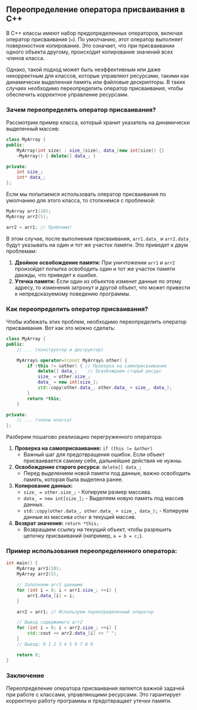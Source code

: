 ## Переопределение оператора присваивания в C++

В C++ классы имеют набор предопределенных операторов, включая оператор присваивания (`=`). По умолчанию, этот оператор выполняет поверхностное копирование. Это означает, что при присваивании одного объекта другому, происходит копирование значений всех членов класса. 

Однако, такой подход может быть неэффективным или даже некорректным для классов, которые управляют ресурсами, такими как динамически выделенная память или файловые дескрипторы. В таких случаях необходимо переопределить оператор присваивания, чтобы обеспечить корректное управление ресурсами.

### Зачем переопределять оператор присваивания?

Рассмотрим пример класса, который хранит указатель на динамически выделенный массив:

```c++
class MyArray {
public:
    MyArray(int size) : size_(size), data_(new int[size]) {}
    ~MyArray() { delete[] data_; }

private:
    int size_;
    int* data_;
};
```

Если мы попытаемся использовать оператор присваивания по умолчанию для этого класса, то столкнемся с проблемой:

```c++
MyArray arr1(10);
MyArray arr2(5);

arr2 = arr1; // Проблема!
```

В этом случае, после выполнения присваивания, `arr1.data_` и `arr2.data_` будут указывать на один и тот же участок памяти. Это приведет к двум проблемам:

1. **Двойное освобождение памяти:** При уничтожении `arr1` и `arr2` произойдет попытка освободить один и тот же участок памяти дважды, что приведет к ошибке.
2. **Утечка памяти:** Если один из объектов изменит данные по этому адресу, то изменения затронут и другой объект, что может привести к непредсказуемому поведению программы.

### Как переопределить оператор присваивания?

Чтобы избежать этих проблем, необходимо переопределить оператор присваивания. Вот как это можно сделать:

```c++
class MyArray {
public:
    // ... (конструктор и деструктор)

    MyArray& operator=(const MyArray& other) {
        if (this != &other) { // Проверка на самоприсваивание
            delete[] data_;    // Освобождаем старый ресурс
            size_ = other.size_;
            data_ = new int[size_];
            std::copy(other.data_, other.data_ + size_, data_);
        }
        return *this;
    }

private:
    // ... (члены класса)
};
```

Разберем пошагово реализацию перегруженного оператора:

1. **Проверка на самоприсваивание:**  `if (this != &other)` 
    - Важный шаг для предотвращения ошибок. Если объект присваивается самому себе, дальнейшие действия не нужны. 
2. **Освобождение старого ресурса:** `delete[] data_;`
    - Перед выделением новой памяти под данные, важно освободить память, которая была выделена ранее. 
3. **Копирование данных:**
    - `size_ = other.size_;` - Копируем размер массива.
    - `data_ = new int[size_];` - Выделяем новую память под массив данных.
    - `std::copy(other.data_, other.data_ + size_, data_);` - Копируем данные из массива `other` в текущий массив.
4. **Возврат значения:** `return *this;`
    - Возвращаем ссылку на текущий объект, чтобы разрешить цепочку присваиваний (например, `a = b = c;`).

### Пример использования переопределенного оператора:

```c++
int main() {
    MyArray arr1(10);
    MyArray arr2(5);

    // Заполняем arr1 данными
    for (int i = 0; i < arr1.size_; ++i) {
        arr1.data_[i] = i;
    }

    arr2 = arr1; // Используем переопределенный оператор

    // Вывод содержимого arr2
    for (int i = 0; i < arr2.size_; ++i) {
        std::cout << arr2.data_[i] << " ";
    } 
    // Вывод: 0 1 2 3 4 5 6 7 8 9

    return 0;
}
```

### Заключение

Переопределение оператора присваивания является важной задачей при работе с классами, управляющими ресурсами.  Это гарантирует корректную работу программы и предотвращает утечки памяти. 
